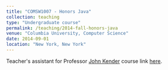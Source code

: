 ```yaml
---
title: "COMSW1007 - Honors Java"
collection: teaching
type: "Undergraduate course"
permalink: /teaching/2014-fall-honors-java
venue: "Columbia University, Computer Science"
date: 2014-09-01
location: "New York, New York"
---
```


Teacher's assistant for Professor [John Kender](http://www.cs.columbia.edu/~jrk/) course link [here](http://bulletin.engineering.columbia.edu/courses-5).
